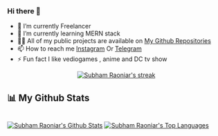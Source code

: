 ### Hi there 👋


<!-- **SohaibArbiBakcha/SohaibArbiBakcha** is a ✨ _special_ ✨ repository because its `README.md` (this file) appears on your GitHub profile.

Here are some ideas to get you started: -->

- 🔭 I’m currently Freelancer 
- 🌱 I’m currently learning MERN stack 
- 👨‍💻 All of my public projects are available on [ My Github Repositories](https://www.example.com)
- 📫 How to reach me [Instagram](https://www.example.com) Or [Telegram](https://www.example.com)
- ⚡ Fun fact I like vediogames , anime and DC tv show


<p align="center">
    <a href="https://github.com/SubhamRaoniar28/github-readme-streak-stats">
        <img title="🔥 Get streak stats for your profile at git.io/streak-stats" alt="Subham Raoniar's streak" src="https://github-readme-streak-stats.herokuapp.com/?user=SohaibArbiBakcha&theme=black-ice&hide_border=true&stroke=0000&background=060A0CD0"/>
    </a>
</p>

## 📊 My Github Stats

  <br/>
    <a href="https://github.com/SubhamRaoniar28/github-readme-stats"><img alt="Subham Raoniar's Github Stats" src="https://github-readme-stats.vercel.app/api?username=SohaibArbiBakcha&show_icons=true&count_private=true&theme=react&hide_border=true&bg_color=0D1117" /></a>
  <a href="https://github.com/SubhamRaoniar28/github-readme-stats"><img alt="Subham Raoniar's Top Languages" src="https://github-readme-stats.vercel.app/api/top-langs/?username=SohaibArbiBakcha&langs_count=8&count_private=true&layout=compact&theme=react&hide_border=true&bg_color=0D1117" /></a>
  <br/>
